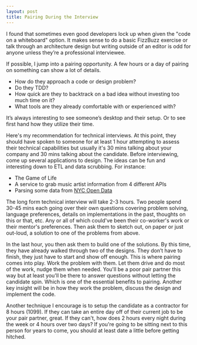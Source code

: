 ```yaml
---
layout: post
title: Pairing During the Interview
---
```


I found that sometimes even good developers lock up when given the "code
on a whiteboard" option. It makes sense to do a basic FizzBuzz exercise
or talk through an architecture design but writing outside of an editor
is odd for anyone unless they’re a professional interviewee.

If possible, I jump into a pairing opportunity. A few hours or a day of
pairing on something can show a lot of details.

* How do they approach a code or design problem?
* Do they TDD?
* How quick are they to backtrack on a bad idea without investing too much time on it?
* What tools are they already comfortable with or experienced with?

It’s always interesting to see someone’s desktop and their setup. Or to
see first hand how they utilize their time.

Here's my recommendation for technical interviews. At this point, they
should have spoken to someone for at least 1 hour attempting to assess
their technical capabilities but usually it's 30 mins talking about your
company and 30 mins talking about the candidate. Before interviewing,
come up several applications to design. The ideas can be fun and
interesting down to ETL and data scrubbing. For instance:

* The Game of Life
* A service to grab music artist information from 4 different APIs
* Parsing some data from [NYC Open Data](https://nycopendata.socrata.com/)

The long form technical interview will take 2-3 hours. Two people spend
30-45 mins each going over their own questions covering problem solving,
language preferences, details on implementations in the past,
thoughts on this or that, etc. Any or all of which could've been their
co-worker's work or their mentor's preferences. Then ask them to sketch out,
on paper or just out-loud, a solution to one of the problems from above.

In the last hour, you then ask them to build one of the solutions. By
this time, they have already walked through two of the designs. They don’t
have to finish, they just have to start and show off enough. This is
where pairing comes into play. Work the problem with them. Let them
drive and do most of the work, nudge them when needed. You'll be a poor
pair partner this way but at least you'll be there to answer questions
without letting the candidate spin. Which is one of the essential
benefits to pairing. Another key insight will be in how they work the
problem, discuss the design and implement the code.

Another technique I encourage is to setup the candidate as a contractor
for 8 hours (1099). If they can take an entire day off of their current
job to be your pair partner, great. If they can't, how does 2 hours
every night during the week or 4 hours over two days? If you're going to
be sitting next to this person for years to come, you should at least
date a little before getting hitched.


